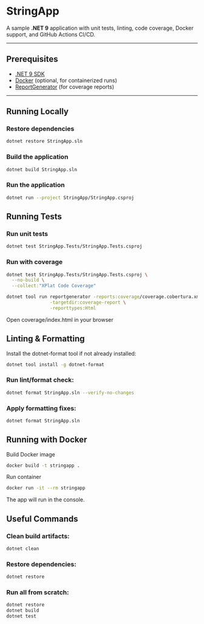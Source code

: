 # StringApp  

A sample **.NET 9** application with unit tests, linting, code coverage, Docker support, and GitHub Actions CI/CD.  

---

## Prerequisites  

- [.NET 9 SDK](https://dotnet.microsoft.com/download/dotnet/9.0)  
- [Docker](https://docs.docker.com/get-docker/) (optional, for containerized runs)  
- [ReportGenerator](https://github.com/danielpalme/ReportGenerator) (for coverage reports)  

---

## Running Locally  

### Restore dependencies  
```bash
dotnet restore StringApp.sln
```

### Build the application
```bash
dotnet build StringApp.sln
```

### Run the application
```bash
dotnet run --project StringApp/StringApp.csproj
```

## Running Tests
### Run unit tests
```bash
dotnet test StringApp.Tests/StringApp.Tests.csproj
```

### Run with coverage

```bash
dotnet test StringApp.Tests/StringApp.Tests.csproj \
  --no-build \
  --collect:"XPlat Code Coverage"

dotnet tool run reportgenerator -reports:coverage/coverage.cobertura.xml \
                -targetdir:coverage-report \
                -reporttypes:Html
```

Open coverage/index.html in your browser

## Linting & Formatting

Install the dotnet-format tool if not already installed:

```bash
dotnet tool install -g dotnet-format
```

### Run lint/format check:
```bash
dotnet format StringApp.sln --verify-no-changes
```

### Apply formatting fixes:
```bash
dotnet format StringApp.sln
```

## Running with Docker
Build Docker image
```bash
docker build -t stringapp .
```

Run container
```bash
docker run -it --rm stringapp
```

The app will run in the console.

##  Useful Commands

### Clean build artifacts:
```bash
dotnet clean
```

### Restore dependencies:
```bash
dotnet restore
```

### Run all from scratch:
```bash
dotnet restore
dotnet build
dotnet test
```